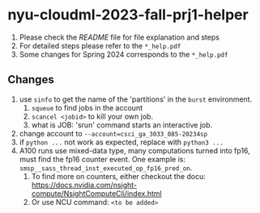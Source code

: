 # nyu-cloudml-2023-fall-prj1-helper

1. Please check the *README* file for file explanation and steps
2. For detailed steps please refer to the `*_help.pdf`
3. Some changes for Spring 2024 corresponds to the `*_help.pdf`

## Changes
1. use `sinfo` to get the name of the 'partitions' in the `burst` environment.
   1. `squeue` to find jobs in the account
   2. `scancel <jobid>` to kill your own job.
   3. what is JOB: 'srun' command starts an interactive job.
3. change account to `--account=csci_ga_3033_085-20234sp`
4. if `python ...` not work as expected, replace with `python3 ...`
5. A100 runs use mixed-data type, many computations turned into fp16, must find the fp16 counter event. One example is: `smsp__sass_thread_inst_executed_op_fp16_pred_on`.
   1. To find more on counters, either checkout the docu: https://docs.nvidia.com/nsight-compute/NsightComputeCli/index.html
   2. Or use NCU command: `<to be added>`
